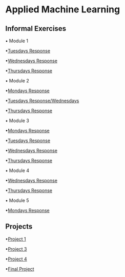 # Applied Machine Learning

## Informal Exercises
• Module 1

•[Tuesdays Response](tues1.md)

•[Wednesdays Response](wed1.md)

•[Thursdays Response](https://amanroa.github.io/data310/thurs1.html)


• Module 2

•[Mondays Response](mon2.md)

•[Tuesdays Response/Wednesdays](tues2.md)

•[Thursdays Response](thurs2.md)


• Module 3

•[Mondays Response](mon3.md)

•[Tuesdays Response](tues3.md)

•[Wednesdays Response](wed3.md)

•[Thursdays Response](thurs3.md)


• Module 4


•[Wednesdays Response](wed4.md)

•[Thursdays Response](thurs4.md)

• Module 5

•[Mondays Response](mon5.md)

## Projects
•[Project 1](Project1.md) 

•[Project 3](Project3.md)

•[Project 4](Project4.md)

•[Final Project](FinalProject.md)


